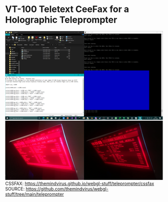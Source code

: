 # VT-100 Teletext CeeFax for a Holographic Teleprompter
![screenshot](https://github.com/themindvirus/macropad/blob/archive/sketches/Teletext/screenshot.png)
![teleprompter](https://github.com/themindvirus/macropad/blob/archive/sketches/Teletext/teleprompter.jpg)
CSSFAX: https://themindvirus.github.io/webgl-stuff/teleprompter/cssfax \
SOURCE: https://github.com/themindvirus/webgl-stuff/tree/main/teleprompter
